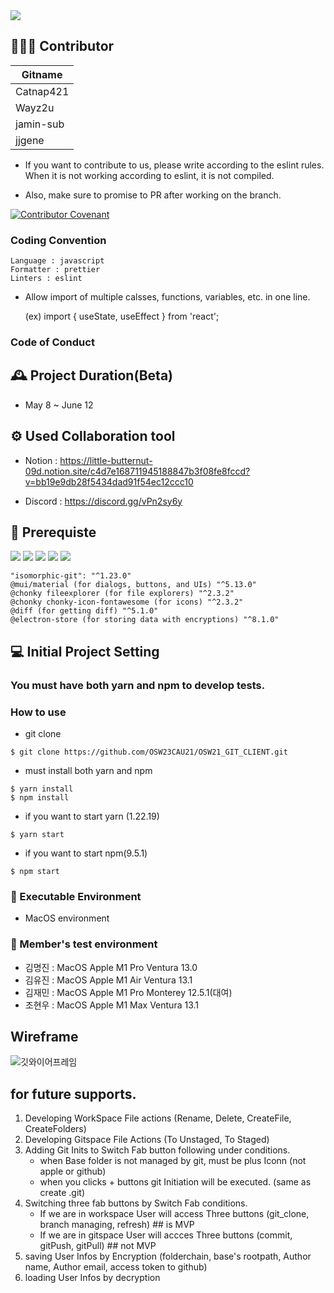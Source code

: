 <img src="https://capsule-render.vercel.app/api?type=waving&color=auto&height=200&section=header&text=OpenSourceSoftWare-Team21&fontSize=50" />


## 🧑‍🤝‍🧑 Contributor

| Gitname |
|----------|
| Catnap421 |
| Wayz2u |
| jamin-sub |
| jjgene |

* If you want to contribute to us, please write according to the eslint rules. When it is not working according to eslint, it is not compiled.

*  Also, make sure to promise to PR after working on the branch.

[![Contributor Covenant](https://img.shields.io/badge/Contributor%20Covenant-2.1-4baaaa.svg)](code_of_conduct.md)

### Coding Convention
```
Language : javascript
Formatter : prettier
Linters : eslint 
```
* Allow import of multiple calsses, functions, variables, etc. in one line.

  (ex) import { useState, useEffect } from 'react';

### Code of Conduct

## 🕰️ Project Duration(Beta)

 * May 8 ~ June 12

## ⚙️ Used Collaboration tool

* Notion : https://little-butternut-09d.notion.site/c4d7e168711945188847b3f08fe8fccd?v=bb19e9db28f5434dad91f54ec12ccc10

* Discord : https://discord.gg/vPn2sy6y

## 📌 Prerequiste

<img src="https://img.shields.io/badge/Electron(v25.1.0)-47848F?style=for-the-badge&logo=electron&logoColor=white"/>
<img src="https://img.shields.io/badge/React(v18.2.0)-61DAFB?style=for-the-badge&logo=react&logoColor=white"/>
<img src="https://img.shields.io/badge/Node.js(v18.16.0)-339933?style=for-the-badge&logo=nodedotjs&logoColor=white"/>
<img src="https://img.shields.io/badge/Yarn(1.22.19)-2C8EBB?style=for-the-badge&logo=yarn&logoColor=white"/>
<img src="https://img.shields.io/badge/npm(9.5.1)-CB3837?style=for-the-badge&logo=npm&logoColor=white"/>

```
"isomorphic-git": "^1.23.0"
@mui/material (for dialogs, buttons, and UIs) "^5.13.0"  
@chonky fileexplorer (for file explorers) "^2.3.2"  
@chonky chonky-icon-fontawesome (for icons) "^2.3.2"  
@diff (for getting diff) "^5.1.0"  
@electron-store (for storing data with encryptions) "^8.1.0"  
```


## 💻 Initial Project Setting

### **You must have both yarn and npm to develop tests.**


### How to use

* git clone 
```
$ git clone https://github.com/OSW23CAU21/OSW21_GIT_CLIENT.git
```

* must install both yarn and npm  
```
$ yarn install
$ npm install
```

* if you want to start yarn (1.22.19)
```
$ yarn start
```

* if you want to start npm(9.5.1)
```
$ npm start 
```

### 🍎 Executable Environment

* MacOS environment 

### 🍎 Member's test environment

* 김명진 : MacOS Apple M1 Pro Ventura 13.0
* 김유진 : MacOS Apple M1 Air Ventura 13.1
* 김재민 : MacOS Apple M1 Pro Monterey 12.5.1(대여)
* 조현우 : MacOS Apple M1 Max Ventura 13.1

## Wireframe
![깃와이어프레임](https://github.com/OSW23CAU21/OSW21_GIT_CLIENT/assets/108653152/da455a9c-a975-4124-ae80-b2dcf4d6e15a)


## for future supports. 
1. Developing WorkSpace File actions (Rename, Delete, CreateFile, CreateFolders)
2. Developing Gitspace File Actions (To Unstaged, To Staged)
3. Adding Git Inits to Switch Fab button following under conditions. 
    - when Base folder is not managed by git, must be plus Iconn (not apple or github)
    - when you clicks + buttons git Initiation will be executed. (same as create .git)
4. Switching three fab buttons by Switch Fab conditions. 
    - If we are in workspace User will access Three buttons (git_clone, branch managing, refresh) ## is MVP
    - If we are in gitspace User will accces Three buttons (commit, gitPush, gitPull) ## not MVP
5. saving User Infos by Encryption (folderchain, base's rootpath, Author name, Author email, access token to github)
6. loading User Infos by decryption



